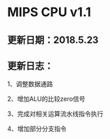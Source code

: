 # MIPS CPU v1.1
## 更新日期：2018.5.23
## 更新日志：
1、调整数据通路

2、增加ALU的比较zero信号

3、完成对相关运算流水线指令执行

4、增加部分分支指令
